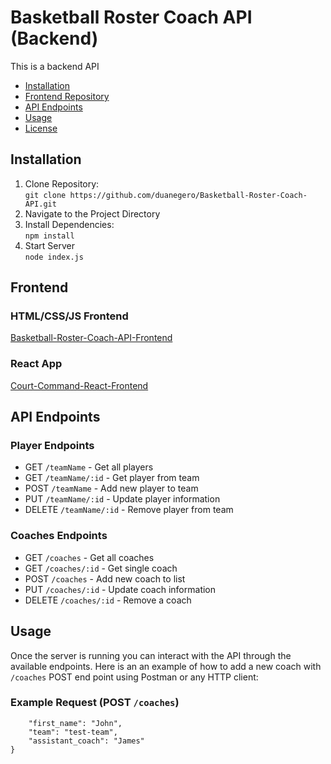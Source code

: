 # Basketball Roster Coach API (Backend)

This is a backend API

- [Installation](#installation)
- [Frontend Repository](#frontend)
- [API Endpoints](#api-endpoints)
- [Usage](#usage)
- [License](#license)

## Installation

1. Clone Repository:<br>
   `git clone https://github.com/duanegero/Basketball-Roster-Coach-API.git`
2. Navigate to the Project Directory
3. Install Dependencies:<br>
   `npm install`
4. Start Server<br>
   `node index.js`

## Frontend

### HTML/CSS/JS Frontend

[Basketball-Roster-Coach-API-Frontend](https://github.com/duanegero/Basketball-Roster-Coach-API-Frontend.git)

### React App

[Court-Command-React-Frontend](https://github.com/duanegero/Court-Command-React-Frontend.git)

## API Endpoints

### Player Endpoints

- GET `/teamName` - Get all players
- GET `/teamName/:id` - Get player from team
- POST `/teamName` - Add new player to team
- PUT `/teamName/:id` - Update player information
- DELETE `/teamName/:id` - Remove player from team

### Coaches Endpoints

- GET `/coaches` - Get all coaches
- GET `/coaches/:id` - Get single coach
- POST `/coaches` - Add new coach to list
- PUT `/coaches/:id` - Update coach information
- DELETE `/coaches/:id` - Remove a coach

## Usage

Once the server is running you can interact with the API through the available endpoints. Here is an an example of how to add a new coach with `/coaches` POST end point using Postman or any HTTP client:

### Example Request (POST `/coaches`)

```{
    "first_name": "John",
    "team": "test-team",
    "assistant_coach": "James"
}
```
